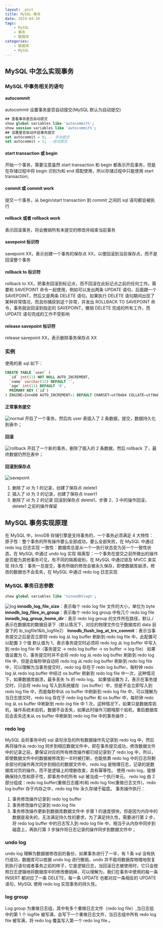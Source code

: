 ```yaml
---
layout: _post
title: MySQL-事务
date: 2019-04-30
tags: 
    - MySQL
    - 事务
    - 数据库
categories: 
    - 数据库
    - MySQL
---
```

## MySQL 中怎么实现事务
### MySQL 中事务相关的语句
#### autocommit
autocommit 设置事务是否自动提交(MySQL 默认为自动提交)
```sql
## 查看事务是否自动提交
show global variables like 'autocommit%';
show session variables like 'autocommit%';
## 设置是否自动开启事务提交
set autocommit = 0; -- 手动提交
set autocommit = 1; --自动提交
```
#### start transaction 或 begin
开始一个事务，需要注意虽然 start transaction 和 begin 都表示开启事务，但是在存储过程中将 begin 识别为和 end 搭配使用，所以存储过程中只能使用 start transaction;
#### commit 或 commit work
提交一个事务，从 begin/start transaction 到 commit 之间的 sql 语句都会被执行
#### rollback 或者 rollback work
表示回滚事务，将会撤销所有未提交的修改并结束当前事务
#### savepoint 标识符
savepoint XX，表示创建一个事务的保存点 XX，以便回滚到当前保存点，而不是回滚整个事务
#### rollback to 标识符
rollback to XX，把事务回滚到标记点，而不回滚在此标记点之前的任何工作。需要和 SAVEPOINT 命令一起使用，例如可以发出两条 UPDATE 语句，后面跟一个 SAVEPOINT，然后又是两条 DELETE 语句。如果执行 DELETE 语句期间出现了某种异常情况，而且你捕获到这个异常，并发出 ROLLBACK TO SAVEPOINT 命令，事务就会回滚到指定的 SAVEPOINT，撤销 DELETE 完成的所有工作，而 UPDATE 语句完成的工作不受影响
#### release savepoint 标识符
release savepoint XX，表示删除事务保存点 XX
### 实例
使用的表 sql 如下：
```sql
CREATE TABLE `user` (
  `id` int(11) NOT NULL AUTO_INCREMENT,
  `name` varchar(12) DEFAULT '',
  `age` int(11) DEFAULT '0',
  PRIMARY KEY (`id`)
) ENGINE=InnoDB AUTO_INCREMENT=1 DEFAULT CHARSET=utf8mb4 COLLATE=utf8mb4_0900_ai_ci
```
#### 正常事务提交
![normal](normal.png)
开启了一个事务，然后向 user 表插入了 2 条数据，提交，数据持久化到表中；
#### 回滚
![rollback](rollback.png)
开启了一个新的事务，删除了插入的 2 条数据，然后 rollback 了，最终数据仍然在表中；
#### 回滚到保存点
![savepoint](savepoint.png)
1. 删除了 id 为 1 的记录，创建了保存点 delete1
2. 插入了 id 为 3 的记录，创建了保存点 insert1
3. 删除了 id 为 2 的记录
回滚到保存点 delete1，步骤 2、3 中的操作回滚，delete1 之前的操作保留

## MySQL 事务实现原理
在 MySQL 中，InnoDB 存储引擎是支持事务的，一个事务必须满足 4 大特性：
原子性：整个事务的所有操作要么全部成功，要么全部失败，在 MySQL 中通过 redo log 日志实现
一致性：数据库总是从一个一执行状态变为另一个一致性状态，在 MySQL 中通过 undo log 实现
隔离型：一个事务在提交之前所做出的操作是否能为其他事务可见，有不同的隔离级别，在 MySQL 中通过锁及 MVCC 来实现
持久性：事务一旦提交，事务所做的修改会被永久保存，即使数据库崩溃，修改的数据也不会丢失，在 MySQL 中通过 redo log 日志实现

### MySQL 事务日志参数
```sql
show global variables like '%innodb%log%';
```
![log](log.png)
**innodb_log_file_size**：表示每个 redo log file 文件的大小，单位为 byte
**innodb_log_files_in_group**：表示每个 redo log group 中有几个 redo log file
**innodb_log_group_home_dir**：表示 redo log group 的文件所在路径，默认./ 表示在数据库的数据目录下（默认情况下，对应的物理文件位于数据库的 data 目录下的 ib_logfile1&ib_logfile2）
**Innodb_flush_log_at_trx_commit**：表示当事务提交之后是否立即将 redo log 从 log buffer 刷新到 redo log file 中，此配置可以配置 3 个值
默认值为 1，表示事务提交时必须将 redo log 从 log buffer 中写入到 redo log file 中（事务提交 -> redo log buffer -> os buffer -> log file）
如果值设置为 0，事务提交时并不会将 redo log 从 redo log buffer 刷新到 redo log file 中，但是会每秒钟自动将 redo log 从 redo log buffer 刷新到 redo log file 中，可以理解为当事务提交时，redo log 存在于 redo log buffer，每秒钟 redo log 从 redo log buffer 中经过 os buffer 刷新到 redo log file 中一次，这种情况下，如果数据库崩溃，最多丢失 1s 的 redo log。
如果值设置为 2，表示在事务提交时，只会将 redo log 写入到系统缓存（os buffer）中，但是不会立即写入到 redo log file 中，而是每秒中从 os buffer 中刷新到 redo log file 中，可以理解为当日志提交时，redo log 存在于 redo log buffer 和 os buffer 中，每秒钟 redo log 从 os buffer 中刷新到 redo log file 中 1 次，这种情况下，如果只是数据库宕机，操作系统未宕机，数据不会丢失，如果此时操作习题哦那个宕机，重启数据库后会丢失还未从 os buffer 中刷新到 redo log file 中的事务操作；

### redo log
MySQL 会将事务中的 sql 语句涉及的所有数据操作先记录到 redo log 中，然后再将操作从 redo log 同步到相应数据文件中，即在事务提交成功，修改数据文件中的记录之前，要保证对应的所有修改操作都已经记录到了 redo log 中，所以，即使数据文件中的数据被修改到一半时被打断，也能依靠 redo log 中的日志将剩余部分的操作再次同步到相应的数据文件中。redo log 是物理日志，记录的是数据库对页的操作，而不是逻辑上的增删改查，具有幂等性。
使用 redo log，能够确保持久性和原子性，即事务中的所有 sql 被当成一个执行单元。
redo log 由 2 部分组成：redo log buffer(重做日志缓冲)和 redo log file(重做日志文件)，redo log buffer 存于内存之中，redo log file 永久存储于磁盘。
事务操作执行：
1. 事务修改操作记录到 redo log buffer
2. 事务修改操作记录到 redo log file
3. 事务修改操作更新到数据库数据文件中
步骤 1 的速度很快，但是因为内存中的数据是易失的，无法满足持久性的要求，为了满足持久性，需要进行第 2 步，将 redo log buffer 中的日志写入到 redo log file 中，相当于从内存中同步到磁盘上，再执行第 3 步操作将日志记录的操作同步到数据文件中；

### undo log
undo log 理解为数据被修改前的备份，如果事务进行了一半，有 1 条 sql 没有执行成功，数据库可以依据 undo log 进行撤销，undo 并不能将数据库物理地恢复到执行语句或者事务之前的样子，它是逻辑日志，当回滚日志被使用时，它只会按照日志逻辑地将数据库中的修改撤销掉，可以理解为，我们在事务中使用的每一条 INSERT 都对应了一条 DELETE，每一条 UPDATE 也都对应一条相反的 UPDATE 语句，MySQL 使用 redo log 实现事务的持久性。

### log group
Log  group 为重做日志组，其中有多个重做日志文件（redo log file）,当日志组中的第 1 个 logfile 被写满，会写下一个重做日志文件，当日志组中所有 redo log file 被写满，将 redo log 覆盖写入第一个 redo log file.。